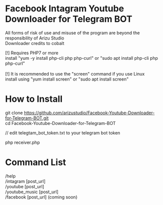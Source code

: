 # Facebook Intagram Youtube Downloader for Telegram BOT

All forms of risk of use and misuse of the program are beyond the responsibility of Arizu Studio<br/>
Downloader credits to cobalt

[!] Requires PHP7 or more<br/>
install "yum -y install php-cli php php-curl" or "sudo apt install php-cli php php-curl"<br/><br/>
[!] It is recommended to use the "screen" command if you use Linux <br/>
install using "yum install screen" or "sudo apt install screen"<br/>

# How to Install
git clone https://github.com/arizustudio/Facebook-Youtube-Downloader-for-Telegram-BOT.git<br/>
cd Facebook-Youtube-Downloader-for-Telegram-BOT<br/>

// edit telegtam_bot_token.txt to your telegram bot token

php receiver.php<br/>

# Command List
/help<br/>
/intagram [post_url]<br/>
/youtube [post_url]<br/>
/youtube_music [post_url]<br/>
/facebook [post_url]         (coming soon)
